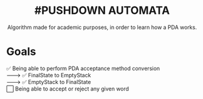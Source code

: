 <h1 align="center">
  #PUSHDOWN AUTOMATA
</h1>
<p align="center">Algorithm made for academic purposes, in order to learn how a PDA works.</p>



# Goals

✅ Being able to perform PDA acceptance method conversion  <br />
 --->  ✅ FinalState to EmptyStack <br />
 --->  ✅ EmptyStack to FinalState <br />
⬜️ Being able to accept or reject any given word <br />
